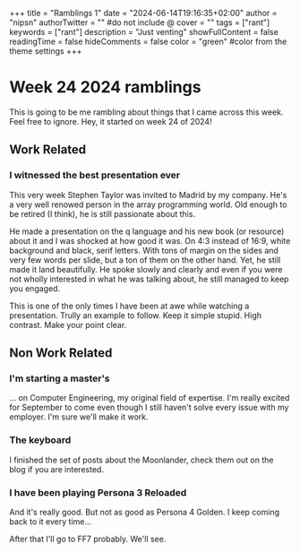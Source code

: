 +++
title = "Ramblings 1"
date = "2024-06-14T19:16:35+02:00"
author = "nipsn"
authorTwitter = "" #do not include @
cover = ""
tags = ["rant"]
keywords = ["rant"]
description = "Just venting"
showFullContent = false
readingTime = false
hideComments = false
color = "green" #color from the theme settings
+++

# Week 24 2024 ramblings

This is going to be me rambling about things that I came across this week. Feel free to ignore. Hey, it started on week 24 of 2024!

## Work Related

### I witnessed the best presentation ever

This very week Stephen Taylor was invited to Madrid by my company. He's a very well renowed person in the array programming world. Old enough to be retired (I think), he is still passionate about this.

He made a presentation on the q language and his new book (or resource) about it and I was shocked at how good it was. On 4:3 instead of 16:9, white background and black, serif letters. With tons of margin on the sides and very few words per slide, but a ton of them on the other hand. Yet, he still made it land beautifully. He spoke slowly and clearly and even if you were not wholly interested in what he was talking about, he still managed to keep you engaged. 

This is one of the only times I have been at awe while watching a presentation. Trully an example to follow. Keep it simple stupid. High contrast. Make your point clear.


## Non Work Related

### I'm starting a master's

... on Computer Engineering, my original field of expertise. I'm really excited for September to come even though I still haven't solve every issue with my employer. I'm sure we'll make it work.

### The keyboard

I finished the set of posts about the Moonlander, check them out on the blog if you are interested.

### I have been playing Persona 3 Reloaded

And it's really good. But not as good as Persona 4 Golden. I keep coming back to it every time...

After that I'll go to FF7 probably. We'll see.

